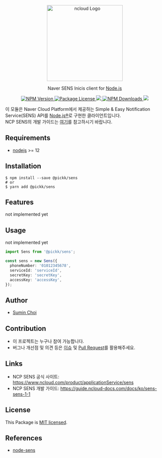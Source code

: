 <p align="center">
  <a href="https://www.ncloud.com/product/applicationService/sens" target="blank"><img src="https://ssl.pstatic.net/static/ncp/img/ko/msg_logo_thumb.jpg" width="240" alt="ncloud Logo" /></a>
</p>

<p align="center">Naver SENS Inicis client for <a href="https://nodejs.org/" target="_blank">Node.js</a></p>

<p align="center">
    <a href="https://www.npmjs.com/package/@pickk/sens" target="_blank">
        <img src="https://img.shields.io/npm/v/@pickk/sens.svg" alt="NPM Version" />
    </a>
    <a href="https://github.com/DEV-MUGLES/sens/blob/master/LICENSE" target="_blank">
        <img src="https://img.shields.io/npm/l/@pickk/sens.svg" alt="Package License" />
    </a>
    <a href="https://github.com/DEV-MUGLES/sens/actions/workflows/ci.yml">
        <img src="https://github.com/DEV-MUGLES/sens/workflows/CI/badge.svg" />
    </a>
    <a href="https://www.npmjs.com/package/@pickk/sens" target="_blank">
        <img src="https://img.shields.io/npm/dm/@pickk/sens.svg" alt="NPM Downloads" />
    </a>
    <a href="https://github.com/DEV-MUGLES/sens" target="_blank">
        <img src="https://img.shields.io/github/stars/DEV-MUGLES/sens?style=social">
    </a>
</p>

이 모듈은 Naver Cloud Platform에서 제공하는 Simple & Easy Notification Service(SENS) API를 [Node.js®](https://nodejs.org/)로 구현한 클라이언트입니다.<br>
NCP SENS의 개발 가이드는 [여기](https://guide.ncloud-docs.com/docs/ko/sens-sens-1-1)를 참고하시기 바랍니다.<br>

## Requirements

- [nodejs](https://github.com/nodejs/node) >= 12

## Installation

```shell
$ npm install --save @pickk/sens
# or
$ yarn add @pickk/sens
```

## Features

not implemented yet

## Usage

not implemented yet

```typescript
import Sens from '@pickk/sens';

const sens = new Sens({
  phoneNumber: '01012345678',
  serviceId: 'serviceId',
  secretKey: 'secretKey',
  accessKey: 'accessKey',
});
```

## Author

- [Sumin Choi](https://sumini.dev)

## Contribution

- 이 프로젝트는 누구나 참여 가능합니다.
- 버그나 개선점 및 의견 등은 [이슈](https://github.com/greatSumini/sens/issues) 및 [Pull Request](https://github.com/greatSumini/sens/compare)를 활용해주세요.

## Links

- NCP SENS 공식 사이트: https://www.ncloud.com/product/applicationService/sens
- NCP SENS 개발 가이드: https://guide.ncloud-docs.com/docs/ko/sens-sens-1-1

## License

This Package is [MIT licensed](https://github.com/greatSumini/inicis/blob/master/LICENSE).

## References

- [node-sens](https://github.com/Bumkeyy/node-sens)
